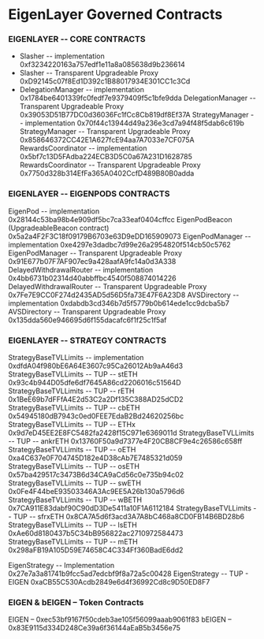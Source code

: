 # EigenLayer Governed Contracts

### EIGENLAYER -- CORE CONTRACTS	
* Slasher -- implementation	0xf3234220163a757edf1e11a8a085638d9b236614
* Slasher -- Transparent Upgradeable Proxy	0xD92145c07f8Ed1D392c1B88017934E301CC1c3Cd
* DelegationManager -- implementation	0x1784be6401339fc0fedf7e9379409f5c1bfe9dda
  DelegationManager -- Transparent Upgradeable Proxy	0x39053D51B77DC0d36036Fc1fCc8Cb819df8Ef37A
  StrategyManager -- implementation	0x70f44c13944d49a236e3cd7a94f48f5dab6c619b
  StrategyManager -- Transparent Upgradeable Proxy	0x858646372CC42E1A627fcE94aa7A7033e7CF075A
  RewardsCoordinator -- implementation	0x5bf7c13D5FAdba224ECB3D5C0a67A231D1628785
  RewardsCoordinator -- Transparent Upgradeable Proxy	0x7750d328b314EfFa365A0402CcfD489B80B0adda
	
### EIGENLAYER -- EIGENPODS CONTRACTS	
  EigenPod -- implementation	0x28144c53ba98b4e909df5bc7ca33eaf0404cffcc
  EigenPodBeacon (UpgradeableBeacon contract)	0x5a2a4F2F3C18f09179B6703e63D9eDD165909073
  EigenPodManager -- implementation	0xe4297e3dadbc7d99e26a2954820f514cb50c5762
  EigenPodManager -- Transparent Upgradeable Proxy	0x91E677b07F7AF907ec9a428aafA9fc14a0d3A338
  DelayedWithdrawalRouter -- implementation	0x4bb6731b02314d40abbffbc4540f508874014226
  DelayedWithdrawalRouter -- Transparent Upgradeable Proxy	0x7Fe7E9CC0F274d2435AD5d56D5fa73E47F6A23D8
  AVSDirectory -- implementation	0xdabdb3cd346b7d5f5779b0b614ede1cc9dcba5b7
  AVSDirectory -- Transparent Upgradeable Proxy	0x135dda560e946695d6f155dacafc6f1f25c1f5af
	
### EIGENLAYER -- STRATEGY CONTRACTS	
  StrategyBaseTVLLimits -- implementation	0xdfdA04f980bE6A64E3607c95Ca26012Ab9aA46d3
  StrategyBaseTVLLimits -- TUP -- stETH	0x93c4b944D05dfe6df7645A86cd2206016c51564D
  StrategyBaseTVLLimits -- TUP -- rETH	0x1BeE69b7dFFfA4E2d53C2a2Df135C388AD25dCD2
  StrategyBaseTVLLimits -- TUP -- cbETH	0x54945180dB7943c0ed0FEE7EdaB2Bd24620256bc
  StrategyBaseTVLLimits -- TUP -- ETHx	0x9d7eD45EE2E8FC5482fa2428f15C971e6369011d
  StrategyBaseTVLLimits -- TUP -- ankrETH	0x13760F50a9d7377e4F20CB8CF9e4c26586c658ff
  StrategyBaseTVLLimits -- TUP -- oETH	0xa4C637e0F704745D182e4D38cAb7E7485321d059
  StrategyBaseTVLLimits -- TUP -- osETH	0x57ba429517c3473B6d34CA9aCd56c0e735b94c02
  StrategyBaseTVLLimits -- TUP -- swETH	0x0Fe4F44beE93503346A3Ac9EE5A26b130a5796d6
  StrategyBaseTVLLimits -- TUP -- wBETH	0x7CA911E83dabf90C90dD3De5411a10F1A6112184
  StrategyBaseTVLLimits -- TUP -- sfrxETH	0x8CA7A5d6f3acd3A7A8bC468a8CD0FB14B6BD28b6
  StrategyBaseTVLLimits -- TUP -- lsETH	0xAe60d8180437b5C34bB956822ac2710972584473
  StrategyBaseTVLLimits -- TUP -- mETH	0x298aFB19A105D59E74658C4C334Ff360BadE6dd2

  EigenStrategy -- Implementation	0x27e7a3a81741b9fcc5ad7edcbf9f8a72a5c00428
  EigenStrategy -- TUP - EIGEN	0xaCB55C530Acdb2849e6d4f36992Cd8c9D50ED8F7

### EIGEN & bEIGEN – Token Contracts
EIGEN – 0xec53bf9167f50cdeb3ae105f56099aaab9061f83
bEIGEN – 0x83E9115d334D248Ce39a6f36144aEaB5b3456e75
